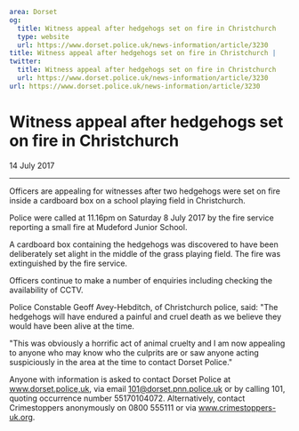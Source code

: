 ```yaml
area: Dorset
og:
  title: Witness appeal after hedgehogs set on fire in Christchurch
  type: website
  url: https://www.dorset.police.uk/news-information/article/3230
title: Witness appeal after hedgehogs set on fire in Christchurch |
twitter:
  title: Witness appeal after hedgehogs set on fire in Christchurch
  url: https://www.dorset.police.uk/news-information/article/3230
url: https://www.dorset.police.uk/news-information/article/3230
```

# Witness appeal after hedgehogs set on fire in Christchurch

14 July 2017

* * *

Officers are appealing for witnesses after two hedgehogs were set on fire inside a cardboard box on a school playing field in Christchurch.

Police were called at 11.16pm on Saturday 8 July 2017 by the fire service reporting a small fire at Mudeford Junior School.

A cardboard box containing the hedgehogs was discovered to have been deliberately set alight in the middle of the grass playing field. The fire was extinguished by the fire service.

Officers continue to make a number of enquiries including checking the availability of CCTV.

Police Constable Geoff Avey-Hebditch, of Christchurch police, said: "The hedgehogs will have endured a painful and cruel death as we believe they would have been alive at the time.

"This was obviously a horrific act of animal cruelty and I am now appealing to anyone who may know who the culprits are or saw anyone acting suspiciously in the area at the time to contact Dorset Police."

Anyone with information is asked to contact Dorset Police at www.dorset.police,uk, via email 101@dorset.pnn.police.uk or by calling 101, quoting occurrence number 55170104072\. Alternatively, contact Crimestoppers anonymously on 0800 555111 or via www.crimestoppers-uk.org.
